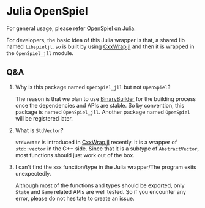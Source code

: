 # Julia OpenSpiel

For general usage, please refer [OpenSpiel on Julia](https://openspiel.readthedocs.io/en/latest/julia.html).

For developers, the basic idea of this Julia wrapper is that, a shared lib named `libspieljl.so` is built by using [CxxWrap.jl](https://github.com/JuliaInterop/CxxWrap.jl) and then it is wrapped in the `OpenSpiel_jll` module.

## Q&A

1. Why is this package named `OpenSpiel_jll` but not `OpenSpiel`?

    The reason is that we plan to use [BinaryBuilder](https://github.com/JuliaPackaging/BinaryBuilder.jl) for the building process once the dependencies and APIs are stable. So by convention, this package is named `OpenSpiel_jll`. Another package named `OpenSpiel` will be registered later.

1. What is `StdVector`?

    `StdVector` is introduced in [CxxWrap.jl](https://github.com/JuliaInterop/CxxWrap.jl) recently. It is a wrapper of `std::vector` in the C++ side. Since that it is a subtype of `AbstractVector`, most functions should just work out of the box.

1. I can't find the `xxx` function/type in the Julia wrapper/The program exits unexpectedly.

    Although most of the functions and types should be exported, only `State` and `Game` related APIs are well tested. So if you encounter any error, please do not hesitate to create an issue.